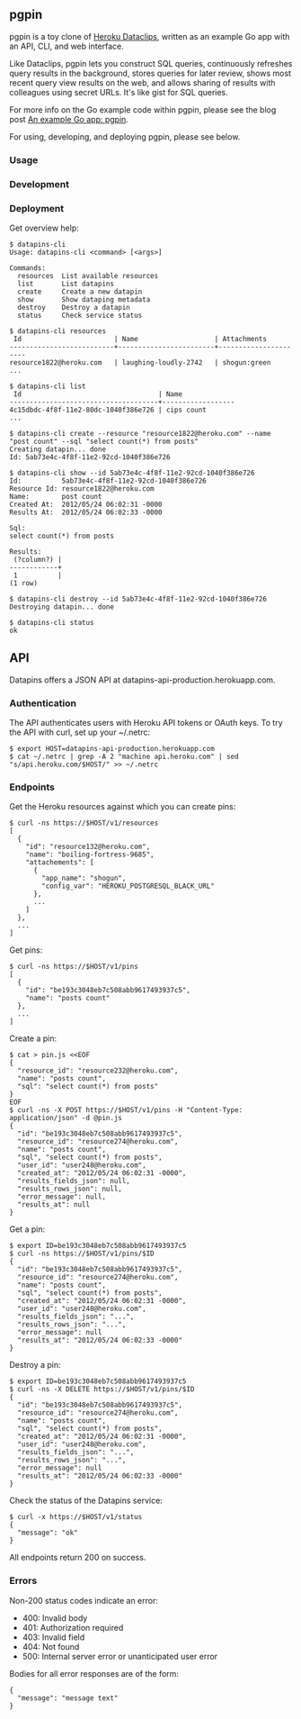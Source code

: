 ## pgpin

pgpin is a toy clone of [Heroku Dataclips](https://dataclips.heroku.com),
written as an example Go app with an API, CLI, and web interface.

Like Dataclips, pgpin lets you construct SQL queries, continuously
refreshes query results in the background, stores queries for later
review, shows most recent query view results on the web, and allows
sharing of results with colleagues using secret URLs. It's like gist
for SQL queries.

For more info on the Go example code within pgpin, please see the
blog post [An example Go app: pgpin](https://mmcgrana.github.io/posts/2014-06-example-go-app-pgpin.html).

For using, developing, and deploying pgpin, please see below.

### Usage


### Development


### Deployment


Get overview help:

```console
$ datapins-cli
Usage: datapins-cli <command> [<args>]

Commands:
  resources  List available resources
  list       List datapins
  create     Create a new datapin
  show       Show dataping metadata
  destroy    Destroy a datapin
  status     Check service status

$ datapins-cli resources
 Id                       | Name                   | Attachments
--------------------------+------------------------+----------------------
resource1822@heroku.com   | laughing-loudly-2742   | shogun:green
...

$ datapins-cli list
 Id                                  | Name             
-------------------------------------+------------------
4c15dbdc-4f8f-11e2-80dc-1040f386e726 | cips count
...

$ datapins-cli create --resource "resource1822@heroku.com" --name "post count" --sql "select count(*) from posts"
Creating datapin... done
Id: 5ab73e4c-4f8f-11e2-92cd-1040f386e726

$ datapins-cli show --id 5ab73e4c-4f8f-11e2-92cd-1040f386e726
Id:          5ab73e4c-4f8f-11e2-92cd-1040f386e726
Resource Id: resource1822@heroku.com
Name:        post count
Created At:  2012/05/24 06:02:31 -0000
Results At:  2012/05/24 06:02:33 -0000

Sql:
select count(*) from posts

Results:
 (?column?) |
------------+
 1          |
(1 row)

$ datapins-cli destroy --id 5ab73e4c-4f8f-11e2-92cd-1040f386e726
Destroying datapin... done

$ datapins-cli status
ok
```

## API

Datapins offers a JSON API at datapins-api-production.herokuapp.com.


### Authentication

The API authenticates users with Heroku API tokens or OAuth keys. To try the API with curl, set up your ~/.netrc:

```console
$ export HOST=datapins-api-production.herokuapp.com
$ cat ~/.netrc | grep -A 2 "machine api.heroku.com" | sed "s/api.heroku.com/$HOST/" >> ~/.netrc
```


### Endpoints

Get the Heroku resources against which you can create pins:

```console
$ curl -ns https://$HOST/v1/resources
[
  {
    "id": "resource132@heroku.com",
    "name": "boiling-fortress-9685",
    "attachements": [
      {
        "app_name": "shogun",
        "config_var": "HEROKU_POSTGRESQL_BLACK_URL"
      },
      ...
    ]
  },
  ...
]
```

Get pins:

```console
$ curl -ns https://$HOST/v1/pins
[
  {
    "id": "be193c3048eb7c508abb9617493937c5",
    "name": "posts count"
  },
  ...
]
```

Create a pin:

```console
$ cat > pin.js <<EOF
{
  "resource_id": "resource232@heroku.com",
  "name": "posts count",
  "sql": "select count(*) from posts"
}
EOF
$ curl -ns -X POST https://$HOST/v1/pins -H "Content-Type: application/json" -d @pin.js
{
  "id": "be193c3048eb7c508abb9617493937c5",
  "resource_id": "resource274@heroku.com",
  "name": "posts count",
  "sql", "select count(*) from posts",
  "user_id": "user248@heroku.com",
  "created_at": "2012/05/24 06:02:31 -0000",
  "results_fields_json": null,
  "results_rows_json": null,
  "error_message": null,
  "results_at": null
}
```

Get a pin:

```console
$ export ID=be193c3048eb7c508abb9617493937c5
$ curl -ns https://$HOST/v1/pins/$ID
{
  "id": "be193c3048eb7c508abb9617493937c5",
  "resource_id": "resource274@heroku.com",
  "name": "posts count",
  "sql", "select count(*) from posts",
  "created_at": "2012/05/24 06:02:31 -0000",
  "user_id": "user248@heroku.com",
  "results_fields_json": "...",
  "results_rows_json": "...",
  "error_message": null
  "results_at": "2012/05/24 06:02:33 -0000"
}
```

Destroy a pin:

```console
$ export ID=be193c3048eb7c508abb9617493937c5
$ curl -ns -X DELETE https://$HOST/v1/pins/$ID
{
  "id": "be193c3048eb7c508abb9617493937c5",
  "resource_id": "resource274@heroku.com",
  "name": "posts count",
  "sql", "select count(*) from posts",
  "created_at": "2012/05/24 06:02:31 -0000",
  "user_id": "user248@heroku.com",
  "results_fields_json": "...",
  "results_rows_json": "...",
  "error_message": null
  "results_at": "2012/05/24 06:02:33 -0000"
}
```

Check the status of the Datapins service:

```console
$ curl -x https://$HOST/v1/status
{
  "message": "ok"
}
```

All endpoints return 200 on success.


### Errors

Non-200 status codes indicate an error:

* 400: Invalid body
* 401: Authorization required
* 403: Invalid field
* 404: Not found
* 500: Internal server error or unanticipated user error

Bodies for all error responses are of the form:

```
{
  "message": "message text"
}
```

